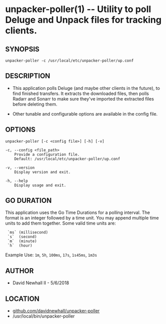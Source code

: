 unpacker-poller(1) -- Utility to poll Deluge and Unpack files for tracking clients.
===

SYNOPSIS
---

`unpacker-poller -c /usr/local/etc/unpacker-poller/up.conf`

DESCRIPTION
---
*   This application polls Deluge (and maybe other clients in the future),
to find finished transfers. It extracts the downloaded files, then polls
Radarr and Sonarr to make sure they've imported the extracted files before
deleting them.

*   Other tunable and configurable options are available in the config file.

OPTIONS
---
`unpacker-poller [-c <config file>] [-h] [-v]`

    -c, --config <file_path>
        Provide a configuration file.
        Default: /usr/local/etc/unpacker-poller/up.conf

    -v, --version
        Display version and exit.

    -h, --help
        Display usage and exit.


GO DURATION
---
This application uses the Go Time Durations for a polling interval.
The format is an integer followed by a time unit. You may append
multiple time units to add them together. Some valid time units are:

     `ms` (millisecond)
     `s`  (second)
     `m`  (minute)
     `h`  (hour)

Example Use: `1m`, `5h`, `100ms`, `17s`, `1s45ms`, `1m3s`

AUTHOR
---
*   David Newhall II - 5/6/2018

LOCATION
---
*   [github.com/davidnewhall/unpacker-poller](https://github.com/davidnewhall/unpacker-poller)
*   /usr/local/bin/unpacker-poller
